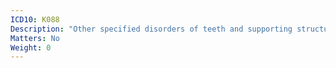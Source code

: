 ```yaml
---
ICD10: K088
Description: "Other specified disorders of teeth and supporting structures"
Matters: No
Weight: 0
---
```

